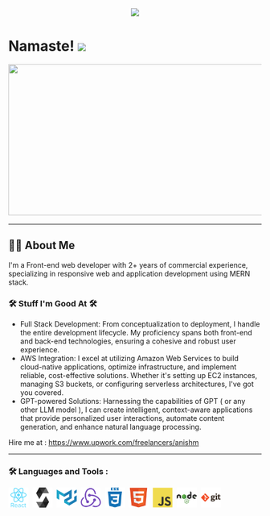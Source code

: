 <div id="header" align="center">
  <img src="https://media.giphy.com/media/WFZvB7VIXBgiz3oDXE/giphy.gif" width="100"/>
</div>

<h1>
  Namaste!
  <img src="https://media.giphy.com/media/WqR7WfQVrpXNcmrm81/giphy.gif" width="30px"/>
</h1>

<div align="center">
  <img src="https://media.giphy.com/media/dWesBcTLavkZuG35MI/giphy.gif" width="600" height="300"/>
</div>

---

## :man_technologist: About Me 

I'm a Front-end web developer with 2+ years of commercial experience, specializing in responsive web and application development using MERN stack.

### 🛠️ Stuff I'm Good At 🛠️

- Full Stack Development: From conceptualization to deployment, I handle the entire development lifecycle. My proficiency spans both front-end and back-end technologies, ensuring a cohesive and robust user experience.
-  AWS Integration: I excel at utilizing Amazon Web Services to build cloud-native applications, optimize infrastructure, and implement reliable, cost-effective solutions. Whether it's setting up EC2 instances, managing S3 buckets, or configuring serverless architectures, I've got you covered.
-  GPT-powered Solutions: Harnessing the capabilities of GPT ( or any other LLM model ), I can create intelligent, context-aware applications that provide personalized user interactions, automate content generation, and enhance natural language processing.

Hire me at : https://www.upwork.com/freelancers/anishm 

---

### :hammer_and_wrench: Languages and Tools :



<div>
  <img src="https://github.com/devicons/devicon/blob/master/icons/react/react-original-wordmark.svg" title="React" alt="React" width="40" height="40"/>&nbsp;
  <img src="https://github.com/devicons/devicon/blob/master/icons/solidity/solidity-original.svg" title="Solidity" alt="Solidity" width="40" height="40"/>&nbsp;
  <img src="https://github.com/devicons/devicon/blob/master/icons/materialui/materialui-original.svg" title="Material UI" alt="Material UI" width="40" height="40"/>&nbsp;
  <img src="https://github.com/devicons/devicon/blob/master/icons/redux/redux-original.svg" title="Redux" alt="Redux " width="40" height="40"/>&nbsp;
  <img src="https://github.com/devicons/devicon/blob/master/icons/css3/css3-plain-wordmark.svg"  title="CSS3" alt="CSS" width="40" height="40"/>&nbsp;
  <img src="https://github.com/devicons/devicon/blob/master/icons/html5/html5-original.svg" title="HTML5" alt="HTML" width="40" height="40"/>&nbsp;
  <img src="https://github.com/devicons/devicon/blob/master/icons/javascript/javascript-original.svg" title="JavaScript" alt="JavaScript" width="40" height="40"/>&nbsp;
  <img src="https://github.com/devicons/devicon/blob/master/icons/nodejs/nodejs-original-wordmark.svg" title="NodeJS" alt="NodeJS" width="40" height="40"/>&nbsp;
  <img src="https://github.com/devicons/devicon/blob/master/icons/git/git-original-wordmark.svg" title="Git" **alt="Git" width="40" height="40"/>
</div>
